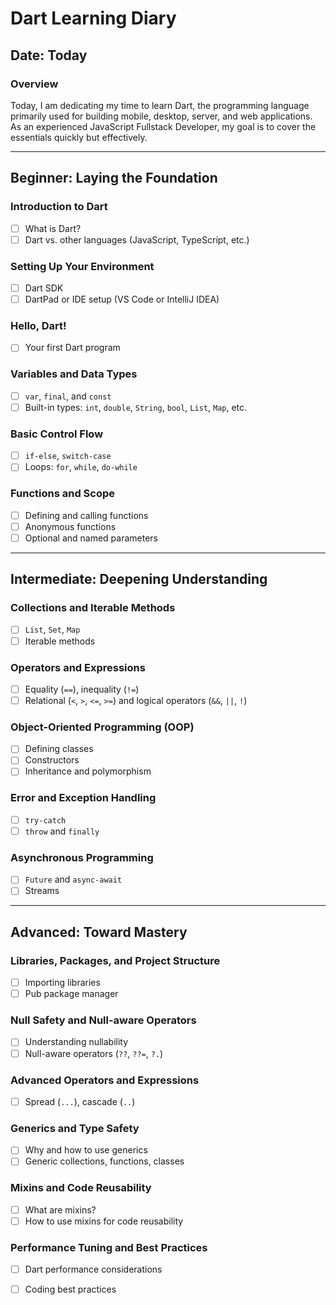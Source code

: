 # Dart Learning Diary

## Date: Today

### Overview
Today, I am dedicating my time to learn Dart, the programming language primarily used for building mobile, desktop, server, and web applications. As an experienced JavaScript Fullstack Developer, my goal is to cover the essentials quickly but effectively. 

---

## Beginner: Laying the Foundation

### Introduction to Dart
- [ ] What is Dart?
- [ ] Dart vs. other languages (JavaScript, TypeScript, etc.)

### Setting Up Your Environment
- [ ] Dart SDK
- [ ] DartPad or IDE setup (VS Code or IntelliJ IDEA)

### Hello, Dart!
- [ ] Your first Dart program

### Variables and Data Types
- [ ] `var`, `final`, and `const`
- [ ] Built-in types: `int`, `double`, `String`, `bool`, `List`, `Map`, etc.

### Basic Control Flow
- [ ] `if-else`, `switch-case`
- [ ] Loops: `for`, `while`, `do-while`

### Functions and Scope
- [ ] Defining and calling functions
- [ ] Anonymous functions
- [ ] Optional and named parameters

---

## Intermediate: Deepening Understanding

### Collections and Iterable Methods
- [ ] `List`, `Set`, `Map`
- [ ] Iterable methods

### Operators and Expressions
- [ ] Equality (`==`), inequality (`!=`)
- [ ] Relational (`<`, `>`, `<=`, `>=`) and logical operators (`&&`, `||`, `!`)

### Object-Oriented Programming (OOP)
- [ ] Defining classes
- [ ] Constructors
- [ ] Inheritance and polymorphism

### Error and Exception Handling
- [ ] `try-catch`
- [ ] `throw` and `finally`

### Asynchronous Programming
- [ ] `Future` and `async-await`
- [ ] Streams

---

## Advanced: Toward Mastery

### Libraries, Packages, and Project Structure
- [ ] Importing libraries
- [ ] Pub package manager

### Null Safety and Null-aware Operators
- [ ] Understanding nullability
- [ ] Null-aware operators (`??`, `??=`, `?.`)

### Advanced Operators and Expressions
- [ ] Spread (`...`), cascade (`..`)

### Generics and Type Safety
- [ ] Why and how to use generics
- [ ] Generic collections, functions, classes

### Mixins and Code Reusability
- [ ] What are mixins?
- [ ] How to use mixins for code reusability

### Performance Tuning and Best Practices
- [ ] Dart performance considerations
- [ ] Coding best practices

